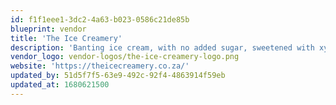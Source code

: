 ```yaml
---
id: f1f1eee1-3dc2-4a63-b023-0586c21de85b
blueprint: vendor
title: 'The Ice Creamery'
description: 'Banting ice cream, with no added sugar, sweetened with xylitol. Free from preservatives and artificial flavours.'
vendor_logo: vendor-logos/the-ice-creamery-logo.png
website: 'https://theicecreamery.co.za/'
updated_by: 51d5f7f5-63e9-492c-92f4-4863914f59eb
updated_at: 1680621500
---
```

